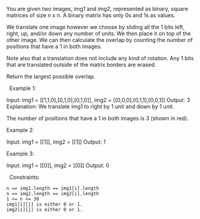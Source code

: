 You are given two images, img1 and img2, represented as binary, square matrices of size n x n. A binary matrix has only 0s and 1s as values.

We translate one image however we choose by sliding all the 1 bits left, right, up, and/or down any number of units. We then place it on top of the other image. We can then calculate the overlap by counting the number of positions that have a 1 in both images.

Note also that a translation does not include any kind of rotation. Any 1 bits that are translated outside of the matrix borders are erased.

Return the largest possible overlap.

 
Example 1:

Input: img1 = [[1,1,0],[0,1,0],[0,1,0]], img2 = [[0,0,0],[0,1,1],[0,0,1]]
Output: 3
Explanation: We translate img1 to right by 1 unit and down by 1 unit.

The number of positions that have a 1 in both images is 3 (shown in red).



Example 2:

Input: img1 = [[1]], img2 = [[1]]
Output: 1


Example 3:

Input: img1 = [[0]], img2 = [[0]]
Output: 0


 
Constraints:


	n == img1.length == img1[i].length
	n == img2.length == img2[i].length
	1 <= n <= 30
	img1[i][j] is either 0 or 1.
	img2[i][j] is either 0 or 1.

